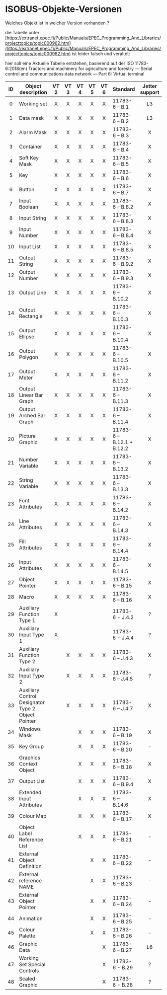 # ISOBUS-Objekte-Versionen

Welches Objekt ist in welcher Version vorhanden ? 

die Tabelle unter: 
[https://extranet.epec.fi/Public/Manuals/EPEC_Programming_And_Libraries/projecttopics/topic000962.htm](https://extranet.epec.fi/Public/Manuals/EPEC_Programming_And_Libraries/projecttopics/topic000962.htm)
ist leider falsch und veraltet: 

hier soll eine Aktuelle Tabelle entstehen, 
basierend auf der ISO 11783-6:2018(en)
Tractors and machinery for agriculture and forestry — Serial control and communications data network — Part 6: Virtual terminal

|  ID | Object description                                 | VT 2 | VT 3 | VT 4 | VT 5 | VT 6 | Standard                  | Jetter support    |
| :-: | -------------------------------------------------- | :--: | :--: | :--: | :--: | :--: | ------------------------- | :---------------: |
|  0  | Working set                                        |   X  |   X  |   X  |   X  |   X  | 11783-6 – B.1             |         L3        |
|  1  | Data mask                                          |   X  |   X  |   X  |   X  |   X  | 11783-6 – B.2             |         L3        |
|  2  | Alarm Mask                                         |   X  |   X  |   X  |   X  |   X  | 11783-6 – B.3             |         X         |
|  3  | Container                                          |   X  |   X  |   X  |   X  |   X  | 11783-6 – B.4             |         X         |
|  4  | Soft Key Mask                                      |   X  |   X  |   X  |   X  |   X  | 11783-6 – B.5             |         X         |
|  5  | Key                                                |   X  |   X  |   X  |   X  |   X  | 11783-6 – B.6             |         X         |
|  6  | Button                                             |   X  |   X  |   X  |   X  |   X  | 11783-6 – B.7             |         X         |
|  7  | Input Boolean                                      |   X  |   X  |   X  |   X  |   X  | 11783-6 – B.8.2           |         X         |
|  8  | Input String                                       |   X  |   X  |   X  |   X  |   X  | 11783-6 – B.8.3           |         X         |
|  9  | Input Number                                       |   X  |   X  |   X  |   X  |   X  | 11783-6 – B.8.4           |         X         |
|  10 | Input List                                         |   X  |   X  |   X  |   X  |   X  | 11783-6 – B.8.5           |         X         |
|  11 | Output String                                      |   X  |   X  |   X  |   X  |   X  | 11783-6 – B.9.2           |         X         |
|  12 | Output Number                                      |   X  |   X  |   X  |   X  |   X  | 11783-6 – B.9.3           |         X         |
|  13 | Output Line                                        |   X  |   X  |   X  |   X  |   X  | 11783-6 – B.10.2          |         X         |
|  14 | Output Rectangle                                   |   X  |   X  |   X  |   X  |   X  | 11783-6 – B.10.3          |         X         |
|  15 | Output Ellipse                                     |   X  |   X  |   X  |   X  |   X  | 11783-6 – B.10.4          |         X         |
|  16 | Output Polygon                                     |   X  |   X  |   X  |   X  |   X  | 11783-6 – B.10.5          |         X         |
|  17 | Output Meter                                       |   X  |   X  |   X  |   X  |   X  | 11783-6 – B.11.2          |         X         |
|  18 | Output Linear Bar Graph                            |   X  |   X  |   X  |   X  |   X  | 11783-6 – B.11.3          |         X         |
|  19 | Output Arched Bar Graph                            |   X  |   X  |   X  |   X  |   X  | 11783-6 – B.11.4          |         X         |
|  20 | Picture Graphic                                    |   X  |   X  |   X  |   X  |   X  | 11783-6 – B.12.1 + B.12.2 |         X         |
|  21 | Number Variable                                    |   X  |   X  |   X  |   X  |   X  | 11783-6 – B.13.2          |         X         |
|  22 | String Variable                                    |   X  |   X  |   X  |   X  |   X  | 11783-6 – B.13.3          |         X         |
|  23 | Font Attributes                                    |   X  |   X  |   X  |   X  |   X  | 11783-6 – B.14.2          |         X         |
|  24 | Line Attributes                                    |   X  |   X  |   X  |   X  |   X  | 11783-6 – B.14.3          |         X         |
|  25 | Fill Attributes                                    |   X  |   X  |   X  |   X  |   X  | 11783-6 – B.14.4          |         X         |
|  26 | Input Attributes                                   |   X  |   X  |   X  |   X  |   X  | 11783-6 – B.14.5          |         X         |
|  27 | Object Pointer                                     |   X  |   X  |   X  |   X  |   X  | 11783-6 – B.15            |         X         |
|  28 | Macro                                              |   X  |   X  |   X  |   X  |   X  | 11783-6 – B.16            |         X         |
|  29 | Auxiliary Function Type 1                          |   X  |      |      |      |      | 11783-6 - J.4.2           |         ?         |
|  30 | Auxiliary Input Type 1                             |   X  |      |      |      |      | 11783-6 - J.4.4           |         ?         |
|  31 | Auxiliary Function Type 2                          |      |   X  |   X  |   X  |   X  | 11783-6 – J.4.3           |         X         |
|  32 | Auxiliary Input Type 2                             |      |   X  |   X  |   X  |   X  | 11783-6 – J.4.5           |         ?         |
|  33 | Auxiliary Control Designator Type 2 Object Pointer |      |   X  |   X  |   X  |   X  | 11783-6 – J.4.7           |         X         |
|  34 | Windows Mask                                       |      |      |   X  |   X  |   X  | 11783-6 – B.19            |         X         |
|  35 | Key Group                                          |      |      |   X  |   X  |   X  | 11783-6 – B.20            |         -         |
|  36 | Graphics Context Object                            |      |      |   X  |   X  |   X  | 11783-6 – B.18            |         X         |
|  37 | Output List                                        |      |      |   X  |   X  |   X  | 11783-6 – B.9.4           |         X         |
|  38 | Extended Input Attributes                          |      |      |   X  |   X  |   X  | 11783-6 – B.14.6          |         X         |
|  39 | Colour Map                                         |      |      |   X  |   X  |   X  | 11783-6 – B.17            |         X         |
|  40 | Object Label Reference List                        |      |      |   X  |   X  |   X  | 11783-6 – B.21            |         -         |
|  41 | External Object Definition                         |      |      |      |   X  |   X  | 11783-6 – B.22            |         -         |
|  42 | External reference NAME                            |      |      |      |   X  |   X  | 11783-6 – B.23            |         -         |
|  43 | External Object Pointer                            |      |      |      |   X  |   X  | 11783-6 – B.24            |         -         |
|  44 | Animation                                          |      |      |      |   X  |   X  | 11783-6 – B.25            |         -         |
|  45 | Colour Palette                                     |      |      |      |   X  |   X  | 11783-6 – B.26            |         -         |
|  46 | Graphic Data                                       |      |      |      |      |   X  | 11783-6 – B.27            |         L6        |
|  47 | Working Set Special Controls                       |      |      |      |      |   X  | 11783-6 - B.29            |         ?         |
|  48 | Scaled Graphic                                     |      |      |      |      |   X  | 11783-6 - B.28            |         ?         |